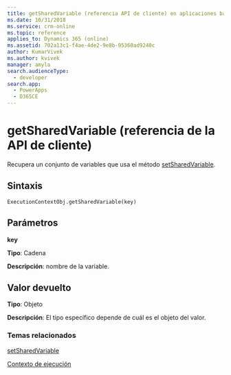 ```yaml
---
title: getSharedVariable (referencia API de cliente) en aplicaciones basadas en modelos | Microsoft Docs
ms.date: 10/31/2018
ms.service: crm-online
ms.topic: reference
applies_to: Dynamics 365 (online)
ms.assetid: 702a13c1-f4ae-4de2-9e8b-95360ad9240c
author: KumarVivek
ms.author: kvivek
manager: amyla
search.audienceType:
  - developer
search.app:
  - PowerApps
  - D365CE
---
```

# <a name="getsharedvariable-client-api-reference"></a>getSharedVariable (referencia de la API de cliente)



Recupera un conjunto de variables que usa el método [setSharedVariable](setSharedVariable.md).

## <a name="syntax"></a>Sintaxis

`ExecutionContextObj.getSharedVariable(key)`

## <a name="parameters"></a>Parámetros

**key**

   **Tipo**: Cadena

   **Descripción**: nombre de la variable.

## <a name="return-value"></a>Valor devuelto

**Tipo**: Objeto

**Descripción**: El tipo específico depende de cuál es el objeto del valor.

### <a name="related-topics"></a>Temas relacionados
[setSharedVariable](setSharedVariable.md)

[Contexto de ejecución](../execution-context.md)





